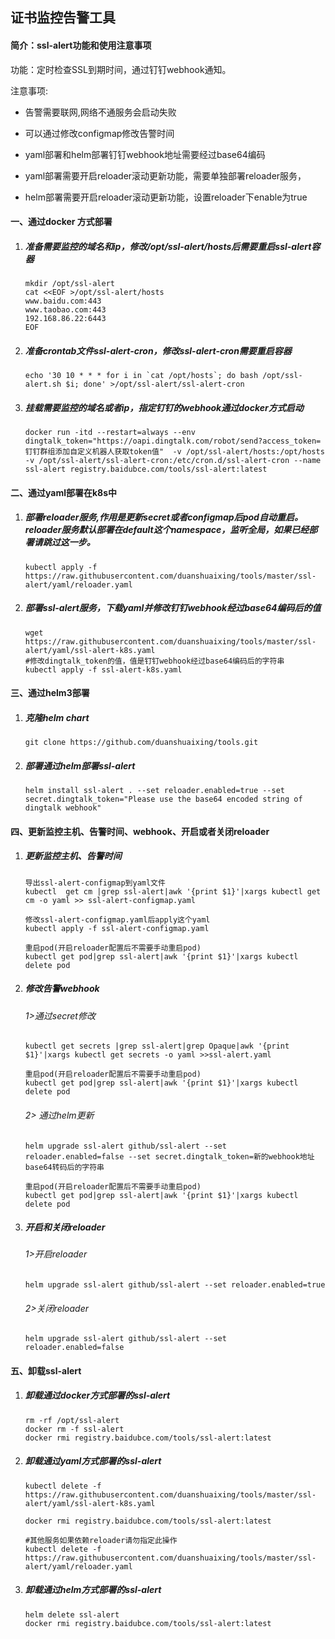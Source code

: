 ## **证书监控告警工具**

#### 简介：ssl-alert功能和使用注意事项

功能：定时检查SSL到期时间，通过钉钉webhook通知。

注意事项:

- 告警需要联网,网络不通服务会启动失败

- 可以通过修改configmap修改告警时间

- yaml部署和helm部署钉钉webhook地址需要经过base64编码

- yaml部署需要开启reloader滚动更新功能，需要单独部署reloader服务，

- helm部署需要开启reloader滚动更新功能，设置reloader下enable为true

  

#### 一、通过docker 方式部署

1. ##### 准备需要监控的域名和ip，修改/opt/ssl-alert/hosts后需要重启ssl-alert容器

   ```
   mkdir /opt/ssl-alert
   cat <<EOF >/opt/ssl-alert/hosts
   www.baidu.com:443
   www.taobao.com:443
   192.168.86.22:6443
   EOF
   ```
   

   
2. ##### 准备crontab文件ssl-alert-cron，修改ssl-alert-cron需要重启容器

   ```
   echo '30 10 * * * for i in `cat /opt/hosts`; do bash /opt/ssl-alert.sh $i; done' >/opt/ssl-alert/ssl-alert-cron
   ```

3. ##### 挂载需要监控的域名或者ip，指定钉钉的webhook通过docker方式启动

   ```
   docker run -itd --restart=always --env dingtalk_token="https://oapi.dingtalk.com/robot/send?access_token=钉钉群组添加自定义机器人获取token值"  -v /opt/ssl-alert/hosts:/opt/hosts -v /opt/ssl-alert/ssl-alert-cron:/etc/cron.d/ssl-alert-cron --name ssl-alert registry.baidubce.com/tools/ssl-alert:latest
   ```

#### 二、通过yaml部署在k8s中

1. ##### 部署reloader服务,作用是更新secret或者configmap后pod自动重启。reloader服务默认部署在default这个namespace，监听全局，如果已经部署请跳过这一步。

   ```
   kubectl apply -f https://raw.githubusercontent.com/duanshuaixing/tools/master/ssl-alert/yaml/reloader.yaml 
   ```

2. ##### 部署ssl-alert服务，下载yaml并修改钉钉webhook经过base64编码后的值

   ```
   wget https://raw.githubusercontent.com/duanshuaixing/tools/master/ssl-alert/yaml/ssl-alert-k8s.yaml
   #修改dingtalk_token的值，值是钉钉webhook经过base64编码后的字符串
   kubectl apply -f ssl-alert-k8s.yaml
   ```
   

#### 三、通过helm3部署

1. ##### 克隆helm chart

   ```
   git clone https://github.com/duanshuaixing/tools.git
   ```

2. ##### 部署通过helm部署ssl-alert

   ```
   helm install ssl-alert . --set reloader.enabled=true --set secret.dingtalk_token="Please use the base64 encoded string of dingtalk webhook"
   ```

#### 四、更新监控主机、告警时间、webhook、开启或者关闭reloader

1. ##### 更新监控主机、告警时间

   ```
   导出ssl-alert-configmap到yaml文件
   kubectl  get cm |grep ssl-alert|awk '{print $1}'|xargs kubectl get cm -o yaml >> ssl-alert-configmap.yaml
   
   修改ssl-alert-configmap.yaml后apply这个yaml
   kubectl apply -f ssl-alert-configmap.yaml
   
   重启pod(开启reloader配置后不需要手动重启pod)
   kubectl get pod|grep ssl-alert|awk '{print $1}'|xargs kubectl delete pod
   ```

2. ##### 修改告警webhook
   ###### 1>通过secret修改

   ```	
   kubectl get secrets |grep ssl-alert|grep Opaque|awk '{print $1}'|xargs kubectl get secrets -o yaml >>ssl-alert.yaml
   
   重启pod(开启reloader配置后不需要手动重启pod)
   kubectl get pod|grep ssl-alert|awk '{print $1}'|xargs kubectl delete pod
   ```

   ###### 2> 通过helm更新

   ```
   helm upgrade ssl-alert github/ssl-alert --set reloader.enabled=false --set secret.dingtalk_token=新的webhook地址base64转码后的字符串
   
   重启pod(开启reloader配置后不需要手动重启pod)
   kubectl get pod|grep ssl-alert|awk '{print $1}'|xargs kubectl delete pod
   ```

3. ##### 开启和关闭reloader

   ###### 1>开启reloader

   ```
   helm upgrade ssl-alert github/ssl-alert --set reloader.enabled=true
   ```

   ###### 2>关闭reloader

   ```
   helm upgrade ssl-alert github/ssl-alert --set reloader.enabled=false
   ```

#### 五、卸载ssl-alert

1. ##### 卸载通过docker方式部署的ssl-alert

   ```
   rm -rf /opt/ssl-alert
   docker rm -f ssl-alert
   docker rmi registry.baidubce.com/tools/ssl-alert:latest
   ```

2. ##### 卸载通过yaml方式部署的ssl-alert

   ```
   kubectl delete -f https://raw.githubusercontent.com/duanshuaixing/tools/master/ssl-alert/yaml/ssl-alert-k8s.yaml
   
   docker rmi registry.baidubce.com/tools/ssl-alert:latest
   
   #其他服务如果依赖reloader请勿指定此操作
   kubectl delete -f https://raw.githubusercontent.com/duanshuaixing/tools/master/ssl-alert/yaml/reloader.yaml
   ```

3. ##### 卸载通过helm方式部署的ssl-alert

   ```
   helm delete ssl-alert
   docker rmi registry.baidubce.com/tools/ssl-alert:latest
   ```
